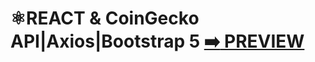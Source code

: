 
# ⚛️REACT & CoinGecko API|Axios|Bootstrap 5 [:arrow_right: PREVIEW](https://erik161.github.io/React-CoinGecko-API-Crypto-Prices/) 




